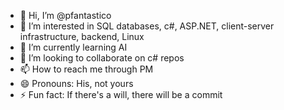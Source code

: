 - 👋 Hi, I’m @pfantastico
- 👀 I’m interested in SQL databases, c#, ASP.NET, client-server infrastructure, backend, Linux
- 🌱 I’m currently learning AI
- 💞️ I’m looking to collaborate on c# repos
- 📫 How to reach me through PM
- 😄 Pronouns: His, not yours
- ⚡ Fun fact: If there's a will, there will be a commit

<!---
pfantastico/pfantastico is a ✨ special ✨ repository because its `README.md` (this file) appears on your GitHub profile.
You can click the Preview link to take a look at your changes.
--->

